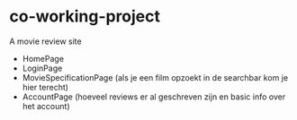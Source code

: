 # co-working-project
A movie review site
- HomePage
- LoginPage
- MovieSpecificationPage (als je een film opzoekt in de searchbar kom je hier terecht)
- AccountPage (hoeveel reviews er al geschreven zijn en basic info over het account)
